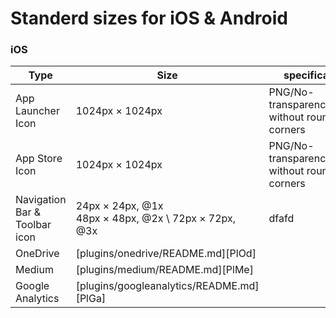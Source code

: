 # Standerd sizes for iOS & Android

### iOS 
| Type | Size | specifications |
| ------------ | ------------ | ------------- |
| App Launcher Icon | 1024px × 1024px | PNG/No-transparency/Square without rounded corners
| App Store Icon | 1024px × 1024px | PNG/No-transparency/Square without rounded corners
| Navigation Bar & Toolbar icon | 24px × 24px, @1x <br/> 48px × 48px, @2x \\ 72px × 72px, @3x| dfafd
| OneDrive | [plugins/onedrive/README.md][PlOd] |
| Medium | [plugins/medium/README.md][PlMe] |
| Google Analytics | [plugins/googleanalytics/README.md][PlGa] |
